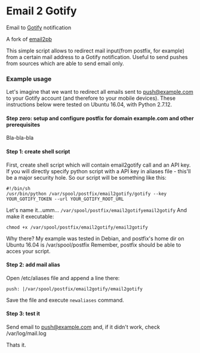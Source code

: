 Email 2 Gotify
========

Email to [Gotify](https://github.com/gotify/server) notification

A fork of [email2pb](https://github.com/side2k/email2pb)


This simple script allows to redirect mail input(from postfix, for example) from a certain mail address to a Gotify notification. Useful to send pushes from sources which are able to send email only.


### Example usage

Let's imagine that we want to redirect all emails sent to push@example.com to your Gotify account (and therefore to your mobile devices).
These instructions below were tested on Ubuntu 16.04, with Python 2.7.12.

#### Step zero: setup and configure postfix for domain example.com and other prerequisites

Bla-bla-bla

#### Step 1: create shell script

First, create shell script which will contain email2gotify call and an API key. If you will directly specify python script with a API key in aliases file - this'll be a major security hole.
So our script will be something like this:

```
#!/bin/sh
/usr/bin/python /var/spool/postfix/email2gotify/gotify --key YOUR_GOTIFY_TOKEN --url YOUR_GOTIFY_ROOT_URL
```

Let's name it...umm... `/var/spool/postfix/email2gotifyemail2gotify`
And make it executable:

```
chmod +x /var/spool/postfix/email2gotify/email2gotify
```

Why there? My example was tested in Debian, and postfix's home dir on Ubuntu 16.04 is /var/spool/postfix
Remember, postfix should be able to acces your script.


#### Step 2: add mail alias

Open /etc/aliases file and append a line there:

```
push: |/var/spool/postfix/email2gotify/email2gotify
```
Save the file and execute `newaliases` command.

#### Step 3: test it

Send email to push@example.com and, if it didn't work, check /var/log/mail.log


Thats it.
